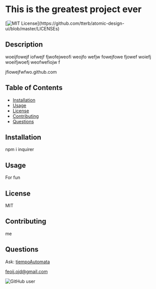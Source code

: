 # This is the greatest project ever
[![MIT License](https://img.shields.io/apm/l/atomic-design-ui.svg?)](https://github.com/tterb/atomic-design-ui/blob/master/LICENSEs)

## Description
woeijfowejf iofwejf  fjwofejweofi  weojfo wefjw fowejfowe fjowef woiefj woeifjwoefj weofwefiojw f

jfiowejfwfwo.github.com

## Table of Contents
- [Installation](#installation)
- [Usage](#usage)
- [License](#license)
- [Contributing](#contributing)
- [Questions](#questions)

## Installation
npm i inquirer

## Usage
For fun

## License
MIT

## Contributing
me

## Questions

Ask: [tiempoAutomata](https://github.com/tiempoAutomata)

feoij.ojd@gmail.com

![GitHub user](https://avatars0.githubusercontent.com/u/59542736?v=4)

